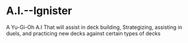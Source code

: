 # A.I.--Ignister
A Yu-Gi-Oh A.I That will assist in deck building, Strategizing, assisting in duels, and practicing new decks against certain types of decks
